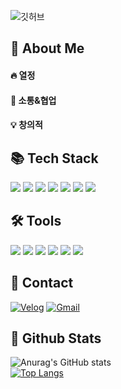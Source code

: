 ![깃허브](https://github.com/user-attachments/assets/980353c2-d717-4b08-9b2a-11573e3a2207)


<!--Body-->
## 👀 About Me
#### :fire: 열정
#### :busts_in_silhouette: 소통&협업
#### :bulb: 창의적

## 📚 Tech Stack
<div>
  <!--Java-->
  <img src="https://img.shields.io/badge/Java-3776AB?style=flat-square&logo=Java&logoColor=white"/>
  <!--JavaScript-->
  <img src="https://img.shields.io/badge/JavaScript-F7DF1E?style=flat-square&logo=JavaScript&logoColor=black"/>
  <!--HTML5-->
  <img src="https://img.shields.io/badge/HTML5-E34F26?style=flat-square&logo=HTML5&logoColor=white"/>
  <!--CSS3-->
  <img src="https://img.shields.io/badge/CSS3-1572B6?style=flat-square&logo=CSS3&logoColor=white"/>
  <!--Spring-->
  <img src="https://img.shields.io/badge/Spring-6DB33F?style=flat-square&logo=Spring&logoColor=white"/>
  <!--React-->
  <img src="https://img.shields.io/badge/React-61DAFB?style=flat-square&logo=React&logoColor=black"/>
  <!--JSP-->
  <img src="https://img.shields.io/badge/JSP-007396?style=flat-square&logo=apachetomcat&logoColor=white"/>
  
  ## 🛠️ Tools
  <!--figma-->
  <img src="https://img.shields.io/badge/figma-F24E1E?style=flat-square&logo=figma&logoColor=white">
  <!--github-->
  <img src="https://img.shields.io/badge/github-181717?style=flat-square&logo=github&logoColor=white"> 
  <!--slack-->
  <img src="https://img.shields.io/badge/slack-4A154B?style=flat-square&logo=slack&logoColor=white">
  <!--jira-->
  <img src="https://img.shields.io/badge/jira-0052CC?style=flat-square&logo=jira&logoColor=white">
  <!--intellij-->
  <img src="https://img.shields.io/badge/intellij%20idea-000000?style=flat-square&logo=intellijidea&logoColor=white">
  <!--vscode-->
  <img src="https://img.shields.io/badge/visual%20studio%20code-007ACC?style=flat-square&logo=visualstudiocode&logoColor=white">
  
  ## 📖 Contact
  <!--velog-->
  [![Velog](https://img.shields.io/badge/velog-20C997?style=flat-square&logo=velog&logoColor=white)](https://velog.io/@yhee/posts)
  [![Gmail](https://img.shields.io/badge/Gmail-D14836?style=flat-square&logo=gmail&logoColor=white)](mailto:tssass2017@gmail.com)


</div>

## 🤖 Github Stats
![Anurag's GitHub stats](https://github-readme-stats.vercel.app/api?username=CHYHEE&show_icons=true&theme=dracula)<br/>
[![Top Langs](https://github-readme-stats.vercel.app/api/top-langs/?username=CHYHEE&hide=jupyter%20notebook&layout=compact)](https://github.com/CHYHEE/github-readme-stats)

<!-- [![Readme Card](https://github-readme-stats.vercel.app/api/pin/?username=CHYHEE&repo=AirBnG)](https://github.com/CHYHEE/github-readme-stats) -->
<!--
**CHYHEE/CHYHEE** is a ✨ _special_ ✨ repository because its `README.md` (this file) appears on your GitHub profile.


Here are some ideas to get you started:
- 🔭 I’m currently working on ...
- 🌱 I’m currently learning ...
- 👯 I’m looking to collaborate on ...
- 🤔 I’m looking for help with ...
- 💬 Ask me about ...
- 📫 How to reach me: ...
- 😄 Pronouns: ...
- ⚡ Fun fact: ...
-->
